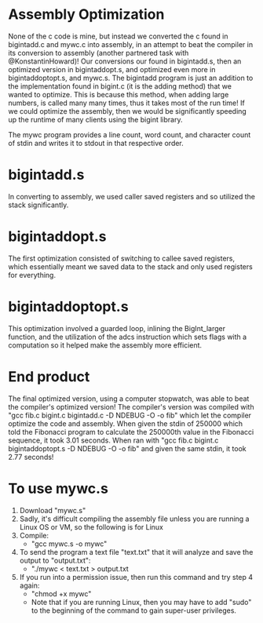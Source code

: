 # Assembly Optimization

None of the c code is mine, but instead we converted the c found in bigintadd.c and mywc.c into assembly, in an attempt to beat the compiler in its conversion to assembly (another partnered task with @KonstantinHoward)! Our conversions our found in bigintadd.s, then an optimized version in bigintaddopt.s, and optimized even more in bigintaddoptopt.s, and mywc.s. The bigintadd program is just an addition to the implementation found in bigint.c (it is the adding method) that we wanted to optimize. This is because this method, when adding large numbers, is called many many times, thus it takes most of the run time! If we could optimize the assembly, then we would be significantly speeding up the runtime of many clients using the bigint library. 

The mywc program provides a line count, word count, and character count of stdin and writes it to stdout in that respective order. 

# bigintadd.s
In converting to assembly, we used caller saved registers and so utilized the stack significantly. 

# bigintaddopt.s
The first optimization consisted of switching to callee saved registers, which essentially meant we saved data to the stack and only used registers for everything. 

# bigintaddoptopt.s
This optimization involved a guarded loop, inlining the BigInt_larger function, and the utilization of the adcs instruction which sets flags with a computation so it helped make the assembly more efficient. 

# End product
The final optimized version, using a computer stopwatch, was able to beat the compiler's optimized version! The compiler's version was compiled with "gcc fib.c bigint.c bigintadd.c -D NDEBUG -O -o fib" which let the compiler optimize the code and assembly. When given the stdin of 250000 which told the Fibonacci program to calculate the 250000th value in the Fibonacci sequence, it took 3.01 seconds. When ran with "gcc fib.c bigint.c bigintaddoptopt.s -D NDEBUG -O -o fib" and given the same stdin, it took 2.77 seconds!


# To use mywc.s
1. Download "mywc.s"
2. Sadly, it's difficult compiling the assembly file unless you are running a Linux OS or VM, so the following is for Linux
3. Compile: 
    - "gcc mywc.s -o mywc"
4. To send the program a text file "text.txt" that it will analyze and save the output to "output.txt": 
    - "./mywc < text.txt > output.txt
5. If you run into a permission issue, then run this command and try step 4 again:
    - "chmod +x mywc"
    - Note that if you are running Linux, then you may have to add "sudo" to the beginning of the command to gain super-user privileges.
